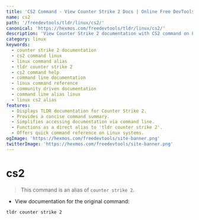 ```yaml
---
title: 'CS2 Command - View Counter Strike 2 Docs | Online Free DevTools by Hexmos'
name: cs2
path: '/freedevtools/tldr/linux/cs2/'
canonical: 'https://hexmos.com/freedevtools/tldr/linux/cs2/'
description: 'View Counter Strike 2 documentation with CS2 command on Linux. Access concise, community-driven help pages instantly. Free online tool, no registration required.'
category: linux
keywords:
  - counter strike 2 documentation
  - cs2 command linux
  - linux command alias
  - tldr counter strike 2
  - cs2 command help
  - command line documentation
  - linux command reference
  - community driven documentation
  - command line alias linux
  - linux cs2 alias
features:
  - Displays TLDR documentation for Counter Strike 2.
  - Provides a concise command summary.
  - Simplifies accessing documentation via command line.
  - Functions as a direct alias to 'tldr counter strike 2'.
  - Offers quick command reference on Linux systems.
ogImage: 'https://hexmos.com/freedevtools/site-banner.png'
twitterImage: 'https://hexmos.com/freedevtools/site-banner.png'
---
```


# cs2

> This command is an alias of `counter strike 2`.

- View documentation for the original command:

`tldr counter strike 2`
